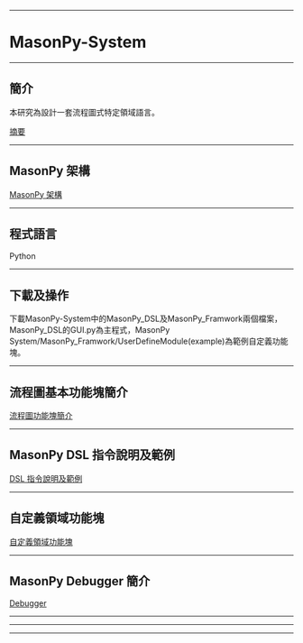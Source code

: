 ***
# MasonPy-System
***
## 簡介
本研究為設計一套流程圖式特定領域語言。

[摘要](https://github.com/ncu-psl/MasonPy-System.wiki.git)

***
## MasonPy 架構
[MasonPy 架構](https://github.com/ncu-psl/MasonPy-System.wiki.git)
***
## 程式語言
Python
***
## 下載及操作
下載MasonPy-System中的MasonPy_DSL及MasonPy_Framwork兩個檔案，MasonPy_DSL的GUI.py為主程式，MasonPy System/MasonPy_Framwork/UserDefineModule(example)為範例自定義功能塊。
***
## 流程圖基本功能塊簡介
[流程圖功能塊簡介](https://github.com/ncu-psl/MasonPy-System.wiki.git)
***
## MasonPy DSL 指令說明及範例
[DSL 指令說明及範例](https://github.com/ncu-psl/MasonPy-System.wiki.git)
***
## 自定義領域功能塊
[自定義領域功能塊](https://github.com/ncu-psl/MasonPy-System.wiki.git)
***
## MasonPy Debugger 簡介
[Debugger](https://github.com/ncu-psl/MasonPy-System.wiki.git)
***
***
***
